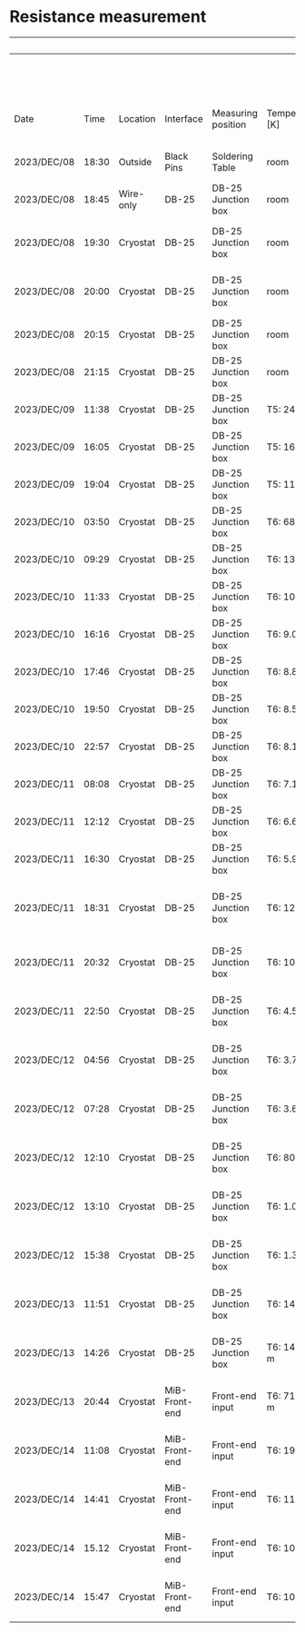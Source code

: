 # Resistance measurement

|             |       |           |               |                    |                 |                                               | Channel  | CH7             | CH8        | CH9                       | CH10                    | CH11            | CH12         |
|-------------|-------|-----------|---------------|--------------------|-----------------|-----------------------------------------------|----------|-----------------|------------|---------------------------|-------------------------|-----------------|--------------|
|             |       |           |               |                    |                 |                                               | DB25-Pin | 1-14            | 3-16       | 5-18                      | 7-20                    | 9-22            | 11-24        |
|             |       |           |               |                    |                 |                                               | Detector | 3x3NTD          | NoNTD      | LMO-NTD                   | 1MOhm                   | 3x1NTD          | 19T20        |
| Date        | Time  | Location  | Interface     | Measuring position | Temperature [K] | Comment                                       | Comment  | 3 mm * 3 mm NTD | P-Cu wires | 20 mm * 20 mm * 20 mm LMO | Reference resistor (1M) | 3 mm * 1 mm NTD | USTC (19T20) |
| 2023/DEC/08 | 18:30 | Outside   | Black Pins    | Soldering Table    | room            | LMO-NTD with NbTi and golden wires            | R [Ohm]  | ---             | ---        | 58.1                      | ---                     | ---             | ---          |
| 2023/DEC/08 | 18:45 | Wire-only | DB-25         | DB-25 Junction box | room            | Deducted impact of junction box               | R [Ohm]  | ---             | ---        | 54.4                      | ---                     | 54.4            | 52.8         |
| 2023/DEC/08 | 19:30 | Cryostat  | DB-25         | DB-25 Junction box | room            | Measurement before installing LMO-NTD         | R [Ohm]  | 63.0            | 81.7       | ---                       | 1.019 M                 | 66.7            | 65.0         |
| 2023/DEC/08 | 20:00 | Cryostat  | DB-25         | DB-25 Junction box | room            | Measurement after installing LMO-NTD          | R [Ohm]  | 63.1            | 63.0       | 110.3                     | 1.020 M                 | 66.7            | 65.0         |
| 2023/DEC/08 | 20:15 | Cryostat  | DB-25         | DB-25 Junction box | room            | Measurement after closing first vessel        | R [Ohm]  | 63.0            | 62.4       | 110.2                     | 1.016 M                 | 66.7            | 64.9         |
| 2023/DEC/08 | 21:15 | Cryostat  | DB-25         | DB-25 Junction box | room            | Measurement after closing all vessels         | R [Ohm]  | 63.2            | 62.6       | 110.3                     | 1.019 M                 | 66.8            | 65.1         |
| 2023/DEC/09 | 11:38 | Cryostat  | DB-25         | DB-25 Junction box | T5: 245         | Measurement during cooling down               | R [Ohm]  | 60.6            | 60.4       | 107.9                     | 1.040 M                 | 64.1            | 62.6         |
| 2023/DEC/09 | 16:05 | Cryostat  | DB-25         | DB-25 Junction box | T5: 160.8       | Measurement during cooling down               | R [Ohm]  | 58.5            | 59.4       | 104.8                     | 1.108 M                 | 61.2            | 60.4         |
| 2023/DEC/09 | 19:04 | Cryostat  | DB-25         | DB-25 Junction box | T5: 116.1       | Measurement during cooling down               | R [Ohm]  | 57.1            | 137.7      | 103.3                     | 1.192 M                 | 59.3            | 58.9         |
| 2023/DEC/10 | 03:50 | Cryostat  | DB-25         | DB-25 Junction box | T6: 68.92       | Measurement during cooling down               | R [Ohm]  | 54.5            | 124.6      | 100.0                     | 1.714 M                 | 57.1            | 56.2         |
| 2023/DEC/10 | 09:29 | Cryostat  | DB-25         | DB-25 Junction box | T6: 13.6        | Measurement during cooling down               | R [Ohm]  | 62.6            | 72.8       | 99.8                      | 4.99 M                  | 70.6            | 55.3         |
| 2023/DEC/10 | 11:33 | Cryostat  | DB-25         | DB-25 Junction box | T6: 10.4        | Measurement during cooling down               | R [Ohm]  | 66.4            | 74.1       | 99.9                      | 6.46 M                  | 72.4            | 55.2         |
| 2023/DEC/10 | 16:16 | Cryostat  | DB-25         | DB-25 Junction box | T6: 9.07        | Measurement during cooling down               | R [Ohm]  | 69.5            | 73.6       | 99.6                      | 7.68 M                  | 73.5            | 55.0         |
| 2023/DEC/10 | 17:46 | Cryostat  | DB-25         | DB-25 Junction box | T6: 8.83        | Measurement during cooling down               | R [Ohm]  | 70.2            | 73.6       | 98.6                      | 8.01 M                  | 73.7            | 55.0         |
| 2023/DEC/10 | 19:50 | Cryostat  | DB-25         | DB-25 Junction box | T6: 8.52        | Measurement during cooling down               | R [Ohm]  | 69.1            | 73.6       | 96.5                      | 8.40 M                  | 73.8            | 54.8         |
| 2023/DEC/10 | 22:57 | Cryostat  | DB-25         | DB-25 Junction box | T6: 8.18        | Measurement during cooling down               | R [Ohm]  | 62.2            | 74.9       | 95.3                      | 9.07 M                  | 74.7            | 55.0         |
| 2023/DEC/11 | 08:08 | Cryostat  | DB-25         | DB-25 Junction box | T6: 7.11        | Measurement during cooling down               | R [Ohm]  | 63.4            | 74.3       | 86.6                      | 11.41 M                 | 75.3            | 54.6         |
| 2023/DEC/11 | 12:12 | Cryostat  | DB-25         | DB-25 Junction box | T6: 6.63        | Measurement during cooling down               | R [Ohm]  | 63.4            | 74.3       | 84.3                      | 12.93 M                 | 76.3            | 54.6         |
| 2023/DEC/11 | 16:30 | Cryostat  | DB-25         | DB-25 Junction box | T6: 5.96        | Measurement during cooling down               | R [Ohm]  | 63.8            | 74.1       | 83.8                      | 15.64 M                 | 78.2            | 54.8         |
| 2023/DEC/11 | 18:31 | Cryostat  | DB-25         | DB-25 Junction box | T6: 12.45       | After inserting the liquid nitrogen cold trap | R [Ohm]  | 62.6            | 74.6       | 98.9                      | 5.52 M                  | 70.5            | 54.8         |
| 2023/DEC/11 | 20:32 | Cryostat  | DB-25         | DB-25 Junction box | T6: 10.32       | Measurement during temperature recovering     | R [Ohm]  | 63.1            | 74.3       | 98.8                      | 6.56 M                  | 71.7            | 55.2         |
| 2023/DEC/11 | 22:50 | Cryostat  | DB-25         | DB-25 Junction box | T6: 4.54        | Measurement during temperature recovering     | R [Ohm]  | 64.7            | 74.4       | 83.6                      | 27.89 M                 | 82.1            | 55.7         |
| 2023/DEC/12 | 04:56 | Cryostat  | DB-25         | DB-25 Junction box | T6: 3.71        | Measurement during temperature recovering     | R [Ohm]  | 65.6            | 73.6       | 71.7                      | 48.7 M                  | 86.7            | 57.9         |
| 2023/DEC/12 | 07:28 | Cryostat  | DB-25         | DB-25 Junction box | T6: 3.69        | Measurement during temperature recovering     | R [Ohm]  | 65.7            | 73.8       | 67.3                      | 49.5 M                  | 87.6            | 57.8         |
| 2023/DEC/12 | 12:10 | Cryostat  | DB-25         | DB-25 Junction box | T6: 805.9 m     | Measurement during temperature recovering     | R [Ohm]  | 96.9            | 87.9       | 50.1                      | ---                     | 236.2           | 58.2         |
| 2023/DEC/12 | 13:10 | Cryostat  | DB-25         | DB-25 Junction box | T6: 1.02        | Measurement during temperature recovering     | R [Ohm]  | 82.4            | 87.8       | 50.4                      | ---                     | 168.4           | 58.3         |
| 2023/DEC/12 | 15:38 | Cryostat  | DB-25         | DB-25 Junction box | T6: 1.31        | Measurement during temperature recovering     | R [Ohm]  | 77.3            | 87.9       | 50.9                      | ---                     | 147.1           | 58.5         |
| 2023/DEC/13 | 11:51 | Cryostat  | DB-25         | DB-25 Junction box | T6: 148.0 m     | Measurement during temperature recovering     | R [Ohm]  | 422             | 101.3      | 57.0                      | ---                     | 726             | 72.7         |
| 2023/DEC/13 | 14:26 | Cryostat  | DB-25         | DB-25 Junction box | T6: 145.57 m    | Measurement during temperature recovering     | R [Ohm]  | 424             | 90.7       | 57.6                      | ---                     | 726             | 74.8         |
| 2023/DEC/13 | 20:44 | Cryostat  | MiB-Front-end | Front-end input    | T6: 71.5177 m   | First measurement using Front-end (OC)        | R [Ohm]  | 2.05e03         | 353        | 708                       | ---                     | 1.7e03          | 697          |
| 2023/DEC/14 | 11:08 | Cryostat  | MiB-Front-end | Front-end input    | T6: 19.82 m     | Direct measurement using Front-end (OC)       | R [Ohm]  | 3.81e03         | 1.02e03    | 227                       | ---                     | 1.53e03         | 267          |
| 2023/DEC/14 | 14:41 | Cryostat  | MiB-Front-end | Front-end input    | T6: 11 m        | LC measurement using IT (Good GND)            | R [Ohm]  | 1.369e07        | ---        | 1.5234e04                 | ---                     | 1.0808e07       | 4.60538e05   |
| 2023/DEC/14 | 15.12 | Cryostat  | MiB-Front-end | Front-end input    | T6: 10.87 m     | Direct measurement using Front-end (40V)      | R [Ohm]  | 2.28e07         | ---        | 2.19e04                   | ---                     | 1.99e07         | 5.03e06      |
| 2023/DEC/14 | 15:47 | Cryostat  | MiB-Front-end | Front-end input    | T6: 10.81 m     | LC measurement using IT (Good GND)            | R [Ohm]  | 53.073 M        | ---        | 2.306e04                  | ---                     | 69.823 M        | 6.109e06     |
